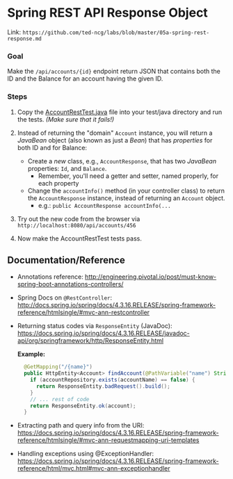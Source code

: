 # Spring REST API Response Object

Link: `https://github.com/ted-ncg/labs/blob/master/05a-spring-rest-response.md`

### Goal

Make the `/api/accounts/{id}` endpoint return JSON that contains both the ID and the Balance for an account having the given ID.

### Steps

1. Copy the [AccountRestTest.java](https://github.com/ted-ncg/labs/blob/master/AccountRestTest.java) file into your test/java directory and run the tests. *(Make sure that it fails!)*  

1. Instead of returning the "domain" `Account` instance, you will return a *JavaBean* object (also known as just a *Bean*) that has *properties* for both ID and for Balance:

   * Create a *new* class, e.g., `AccountResponse`, that has two *JavaBean* properties: `Id`, and `Balance`.
     * Remember, you'll need a getter and setter, named properly, for each property
   * Change the `accountInfo()` method (in your controller class) to return the `AccountResponse` instance, instead of returning an `Account` object.
     * e.g.: `public AccountResponse accountInfo(...`

1. Try out the new code from the browser via `http://localhost:8080/api/accounts/456`

1. Now make the AccountRestTest tests pass.

## Documentation/Reference

* Annotations reference: http://engineering.pivotal.io/post/must-know-spring-boot-annotations-controllers/

* Spring Docs on `@RestController`: http://docs.spring.io/spring/docs/4.3.16.RELEASE/spring-framework-reference/htmlsingle/#mvc-ann-restcontroller

* Returning status codes via `ResponseEntity` (JavaDoc): https://docs.spring.io/spring/docs/4.3.16.RELEASE/javadoc-api/org/springframework/http/ResponseEntity.html

  **Example:**

  ```java
    @GetMapping("/{name}")
    public HttpEntity<Account> findAccount(@PathVariable("name") String accountName) {
      if (accountRepository.exists(accountName) == false) {
        return ResponseEntity.badRequest().build();
      }
      // ... rest of code
      return ResponseEntity.ok(account);
    }

  ```

* Extracting path and query info from the URI: https://docs.spring.io/spring/docs/4.3.16.RELEASE/spring-framework-reference/htmlsingle/#mvc-ann-requestmapping-uri-templates

* Handling exceptions using @ExceptionHandler: https://docs.spring.io/spring/docs/4.3.16.RELEASE/spring-framework-reference/html/mvc.html#mvc-ann-exceptionhandler
